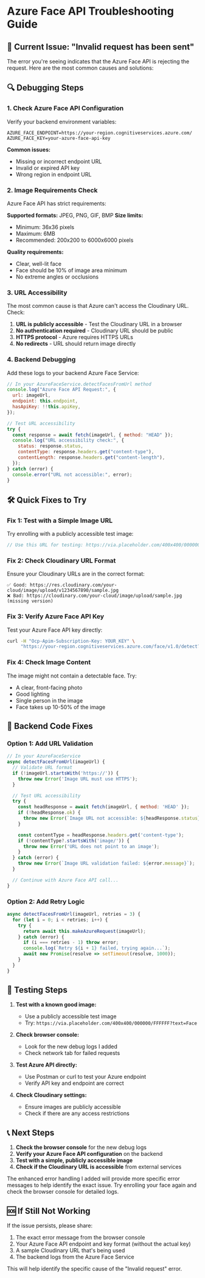 # Azure Face API Troubleshooting Guide

## 🚨 Current Issue: "Invalid request has been sent"

The error you're seeing indicates that the Azure Face API is rejecting the request. Here are the most common causes and solutions:

## 🔍 Debugging Steps

### 1. Check Azure Face API Configuration

Verify your backend environment variables:

```env
AZURE_FACE_ENDPOINT=https://your-region.cognitiveservices.azure.com/
AZURE_FACE_KEY=your-azure-face-api-key
```

**Common issues:**

- Missing or incorrect endpoint URL
- Invalid or expired API key
- Wrong region in endpoint URL

### 2. Image Requirements Check

Azure Face API has strict requirements:

**Supported formats:** JPEG, PNG, GIF, BMP
**Size limits:**

- Minimum: 36x36 pixels
- Maximum: 6MB
- Recommended: 200x200 to 6000x6000 pixels

**Quality requirements:**

- Clear, well-lit face
- Face should be 10% of image area minimum
- No extreme angles or occlusions

### 3. URL Accessibility

The most common cause is that Azure can't access the Cloudinary URL. Check:

1. **URL is publicly accessible** - Test the Cloudinary URL in a browser
2. **No authentication required** - Cloudinary URL should be public
3. **HTTPS protocol** - Azure requires HTTPS URLs
4. **No redirects** - URL should return image directly

### 4. Backend Debugging

Add these logs to your backend Azure Face Service:

```javascript
// In your AzureFaceService.detectFacesFromUrl method
console.log("Azure Face API Request:", {
  url: imageUrl,
  endpoint: this.endpoint,
  hasApiKey: !!this.apiKey,
});

// Test URL accessibility
try {
  const response = await fetch(imageUrl, { method: "HEAD" });
  console.log("URL accessibility check:", {
    status: response.status,
    contentType: response.headers.get("content-type"),
    contentLength: response.headers.get("content-length"),
  });
} catch (error) {
  console.error("URL not accessible:", error);
}
```

## 🛠️ Quick Fixes to Try

### Fix 1: Test with a Simple Image URL

Try enrolling with a publicly accessible test image:

```javascript
// Use this URL for testing: https://via.placeholder.com/400x400/000000/FFFFFF?text=Face
```

### Fix 2: Check Cloudinary URL Format

Ensure your Cloudinary URLs are in the correct format:

```
✅ Good: https://res.cloudinary.com/your-cloud/image/upload/v1234567890/sample.jpg
❌ Bad: https://cloudinary.com/your-cloud/image/upload/sample.jpg (missing version)
```

### Fix 3: Verify Azure Face API Key

Test your Azure Face API key directly:

```bash
curl -H "Ocp-Apim-Subscription-Key: YOUR_KEY" \
     "https://your-region.cognitiveservices.azure.com/face/v1.0/detect?returnFaceId=true&returnFaceLandmarks=false&returnFaceAttributes=age,gender"
```

### Fix 4: Check Image Content

The image might not contain a detectable face. Try:

- A clear, front-facing photo
- Good lighting
- Single person in the image
- Face takes up 10-50% of the image

## 🔧 Backend Code Fixes

### Option 1: Add URL Validation

```javascript
// In your AzureFaceService
async detectFacesFromUrl(imageUrl) {
  // Validate URL format
  if (!imageUrl.startsWith('https://')) {
    throw new Error('Image URL must use HTTPS');
  }

  // Test URL accessibility
  try {
    const headResponse = await fetch(imageUrl, { method: 'HEAD' });
    if (!headResponse.ok) {
      throw new Error(`Image URL not accessible: ${headResponse.status}`);
    }

    const contentType = headResponse.headers.get('content-type');
    if (!contentType?.startsWith('image/')) {
      throw new Error('URL does not point to an image');
    }
  } catch (error) {
    throw new Error(`Image URL validation failed: ${error.message}`);
  }

  // Continue with Azure Face API call...
}
```

### Option 2: Add Retry Logic

```javascript
async detectFacesFromUrl(imageUrl, retries = 3) {
  for (let i = 0; i < retries; i++) {
    try {
      return await this.makeAzureRequest(imageUrl);
    } catch (error) {
      if (i === retries - 1) throw error;
      console.log(`Retry ${i + 1} failed, trying again...`);
      await new Promise(resolve => setTimeout(resolve, 1000));
    }
  }
}
```

## 🧪 Testing Steps

1. **Test with a known good image:**

   - Use a publicly accessible test image
   - Try: `https://via.placeholder.com/400x400/000000/FFFFFF?text=Face`

2. **Check browser console:**

   - Look for the new debug logs I added
   - Check network tab for failed requests

3. **Test Azure API directly:**

   - Use Postman or curl to test your Azure endpoint
   - Verify API key and endpoint are correct

4. **Check Cloudinary settings:**
   - Ensure images are publicly accessible
   - Check if there are any access restrictions

## 📞 Next Steps

1. **Check the browser console** for the new debug logs
2. **Verify your Azure Face API configuration** on the backend
3. **Test with a simple, publicly accessible image**
4. **Check if the Cloudinary URL is accessible** from external services

The enhanced error handling I added will provide more specific error messages to help identify the exact issue. Try enrolling your face again and check the browser console for detailed logs.

## 🆘 If Still Not Working

If the issue persists, please share:

1. The exact error message from the browser console
2. Your Azure Face API endpoint and key format (without the actual key)
3. A sample Cloudinary URL that's being used
4. The backend logs from the Azure Face Service

This will help identify the specific cause of the "Invalid request" error.



